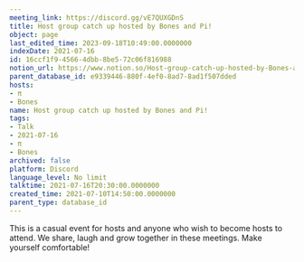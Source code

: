 ```yaml
---
meeting_link: https://discord.gg/vE7QUXGDnS
title: Host group catch up hosted by Bones and Pi!
object: page
last_edited_time: 2023-09-18T10:49:00.0000000
indexDate: 2021-07-16
id: 16ccf1f9-4566-4dbb-8be5-72c06f816988
notion_url: https://www.notion.so/Host-group-catch-up-hosted-by-Bones-and-Pi-16ccf1f945664dbb8be572c06f816988
parent_database_id: e9339446-880f-4ef0-8ad7-8ad1f507dded
hosts:
- π
- Bones
name: Host group catch up hosted by Bones and Pi!
tags:
- Talk
- 2021-07-16
- π
- Bones
archived: false
platform: Discord
language_level: No limit
talktime: 2021-07-16T20:30:00.0000000
created_time: 2021-07-10T14:50:00.0000000
parent_type: database_id
---
```


This is a casual event for hosts and anyone who wish to become hosts to attend.  We share, laugh and grow together in these meetings.  Make yourself comfortable!






